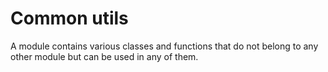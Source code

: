 # Common utils

A module contains various classes and functions that do not belong to any other module but can be used in any of them.  
